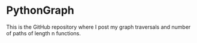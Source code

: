 # PythonGraph
This is the GitHub repository where I post my graph traversals and number of paths of length n functions.
